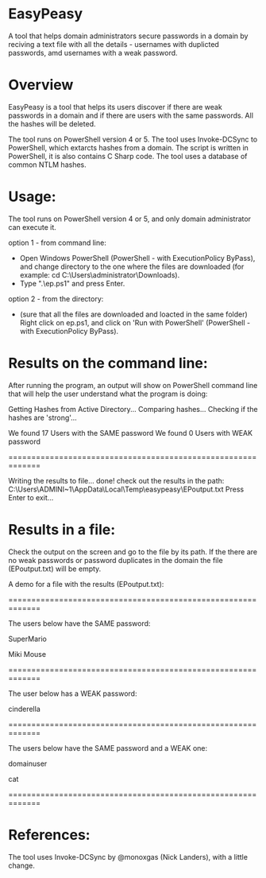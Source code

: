 # EasyPeasy
A tool that helps domain administrators secure passwords in a domain by reciving a text file with all the details - usernames with duplicted passwords, amd usernames with a weak password.

# Overview
EasyPeasy is a tool that helps its users discover if there are weak passwords in a domain and if there are users with the same passwords.
All the hashes will be deleted.

The tool runs on PowerShell version 4 or 5.
The tool uses Invoke-DCSync to PowerShell, which extarcts hashes from a domain. 
The script is written in PowerShell, it is also contains C Sharp code. 
The tool uses a database of common NTLM hashes.

# Usage:
The tool runs on PowerShell version 4 or 5, and only domain administrator can execute it.

option 1 - from command line:
- Open Windows PowerShell (PowerShell - with ExecutionPolicy ByPass), and change directory to the one where the files are downloaded (for example: cd C:\Users\administrator\Downloads).
- Type ".\ep.ps1" and press Enter.

option 2 - from the directory:
- (sure that all the files are downloaded and loacted in the same folder) Right click on ep.ps1, and click on 'Run with PowerShell' (PowerShell - with ExecutionPolicy ByPass).

# Results on the command line:
 After running the program, an output will show on PowerShell command line that will help the user understand what the program is doing:
 
 Getting Hashes from Active Directory...
Comparing hashes...
Checking if the hashes are 'strong'...

We found 17 Users with the SAME password
We found 0 Users with WEAK password

=============================================================

Writing the results to file...
done! check out the results in the path: C:\Users\ADMINI~1\AppData\Local\Temp\easypeasy\EPoutput.txt
Press Enter to exit...
# Results in a file:
 Check the output on the screen and go to the file by its path.
 If the there are no weak passwords or password duplicates in the domain the file (EPoutput.txt) will be empty.
 
 A demo for a file with the results (EPoutput.txt):

=============================================================


 The users below have the SAME password:
 
SuperMario

Miki Mouse

=============================================================

The user below has a WEAK password:

cinderella

=============================================================

The users below have the SAME password and a WEAK one:

domainuser

cat

=============================================================

 # References:
 The tool uses Invoke-DCSync by @monoxgas (Nick Landers), with a little change.
